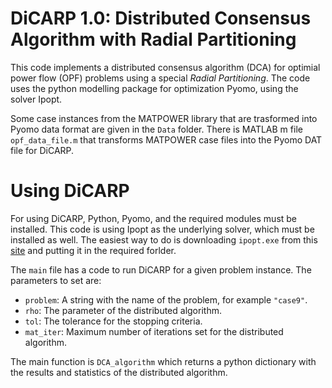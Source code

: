 # DiCARP 1.0: Distributed Consensus Algorithm with Radial Partitioning  

This code implements a distributed consensus algorithm (DCA) for optimial power flow (OPF) problems using a special *Radial Partitioning*. The code uses the python modelling package for optimization Pyomo, using the solver Ipopt. 

Some case instances from the MATPOWER library that are trasformed into Pyomo data format are given in the `Data` folder. There is MATLAB m file `opf_data_file.m` that transforms MATPOWER case files into the Pyomo DAT file for DiCARP. 

# Using DiCARP

For using DiCARP, Python, Pyomo, and the required modules must be installed. This code is using Ipopt as the underlying solver, which must be installed as well. The easiest way to do is downloading `ipopt.exe` from this [site](https://www.coin-or.org/download/binary/Ipopt/) and putting it in the required forlder. 

The `main` file has a code to run DiCARP for a given problem instance. The parameters to set are:

+ `problem`: A string with the name of the problem, for example `"case9"`.
+ `rho`: The parameter of the distributed algorithm. 
+ `tol`: The tolerance for the stopping criteria. 
+ `mat_iter`: Maximum number of iterations set for the distributed algorithm.  

The main function is `DCA_algorithm` which returns a python dictionary with the results and statistics of the distributed algorithm. 
